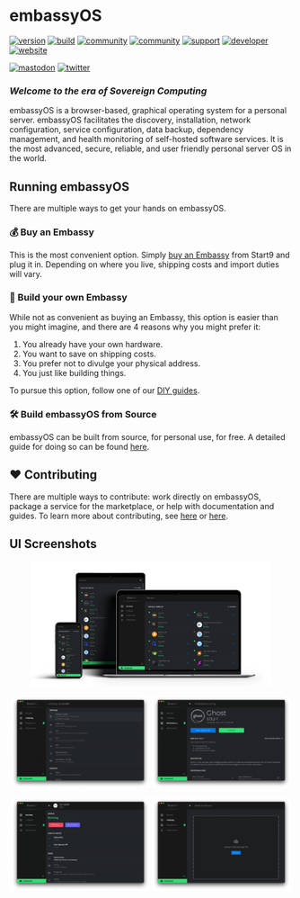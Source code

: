 # embassyOS
[![version](https://img.shields.io/github/v/tag/Start9Labs/embassy-os?color=success)](https://github.com/Start9Labs/embassy-os/releases)
[![build](https://github.com/Start9Labs/embassy-os/actions/workflows/product.yaml/badge.svg)](https://github.com/Start9Labs/embassy-os/actions/workflows/product.yaml)
[![community](https://img.shields.io/badge/community-matrix-yellow)](https://matrix.to/#/#community:matrix.start9labs.com)
[![community](https://img.shields.io/badge/community-telegram-informational)](https://t.me/start9_labs)
[![support](https://img.shields.io/badge/support-docs-important)](https://docs.start9.com)
[![developer](https://img.shields.io/badge/developer-matrix-blueviolet)](https://matrix.to/#/#community-dev:matrix.start9labs.com)
[![website](https://img.shields.io/website?down_color=lightgrey&down_message=offline&up_color=green&up_message=online&url=https%3A%2F%2Fstart9.com)](https://start9.com)

[![mastodon](https://img.shields.io/mastodon/follow/000000001?domain=https%3A%2F%2Fmastodon.start9labs.com&label=Follow&style=social)](http://mastodon.start9labs.com)
[![twitter](https://img.shields.io/twitter/follow/start9labs?label=Follow)](https://twitter.com/start9labs)

### _Welcome to the era of Sovereign Computing_ ###

embassyOS is a browser-based, graphical operating system for a personal server. embassyOS facilitates the discovery, installation, network configuration, service configuration, data backup, dependency management, and health monitoring of self-hosted software services. It is the most advanced, secure, reliable, and user friendly personal server OS in the world.

## Running embassyOS
There are multiple ways to get your hands on embassyOS.

### :moneybag: Buy an Embassy
This is the most convenient option. Simply [buy an Embassy](https://start9.com) from Start9 and plug it in. Depending on where you live, shipping costs and import duties will vary.

### :construction_worker: Build your own Embassy
While not as convenient as buying an Embassy, this option is easier than you might imagine, and there are 4 reasons why you might prefer it:
1. You already have your own hardware.
1. You want to save on shipping costs.
1. You prefer not to divulge your physical address.
1. You just like building things.

To pursue this option, follow one of our [DIY guides](https://start9.com/latest/diy).

### :hammer_and_wrench: Build embassyOS from Source

embassyOS can be built from source, for personal use, for free.
A detailed guide for doing so can be found [here](https://github.com/Start9Labs/embassy-os/blob/master/build/README.md).

## :heart: Contributing
There are multiple ways to contribute: work directly on embassyOS, package a service for the marketplace, or help with documentation and guides. To learn more about contributing, see [here](https://docs.start9.com/latest/contribute/) or [here](https://github.com/Start9Labs/embassy-os/blob/master/CONTRIBUTING.md).

## UI Screenshots
<p align="center">
<img src="assets/embassyOS.png" alt="embassyOS" width="85%">
</p>
<p align="center">
<img src="assets/eOS-preferences.png" alt="Embassy Preferences" width="49%">
<img src="assets/eOS-ghost.png" alt="Embassy Ghost Service" width="49%">
</p>
<p align="center">
<img src="assets/eOS-synapse-health-check.png" alt="Embassy Synapse Health Checks" width="49%">
<img src="assets/eOS-sideload.png" alt="Embassy Sideload Service" width="49%">
</p>
